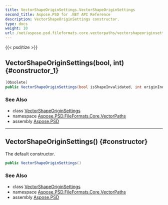```yaml
---
title: VectorShapeOriginSettings.VectorShapeOriginSettings
second_title: Aspose.PSD for .NET API Reference
description: VectorShapeOriginSettings constructor. 
type: docs
weight: 10
url: /net/aspose.psd.fileformats.core.vectorpaths/vectorshapeoriginsettings/vectorshapeoriginsettings/
---
```

{{< psd/tize >}}
## VectorShapeOriginSettings(bool, int) {#constructor_1}

```csharp
[Obsolete]
public VectorShapeOriginSettings(bool isShapeInvalidated, int originIndex)
```

### See Also

* class [VectorShapeOriginSettings](../)
* namespace [Aspose.PSD.FileFormats.Core.VectorPaths](../../vectorshapeoriginsettings/)
* assembly [Aspose.PSD](../../../)

---

## VectorShapeOriginSettings() {#constructor}

The default constructor.

```csharp
public VectorShapeOriginSettings()
```

### See Also

* class [VectorShapeOriginSettings](../)
* namespace [Aspose.PSD.FileFormats.Core.VectorPaths](../../vectorshapeoriginsettings/)
* assembly [Aspose.PSD](../../../)


